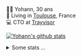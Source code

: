 <p>
  👨🏻 <bold>Yohann</bold>, 30 ans<br/>
  💼 Living in <a href="https://www.google.com/maps?q=toulouse">Toulouse</a>, France<br/>
  💻 CTO at <a href="https://trayvisor.com/">Trayvisor</a><br/>
</p>

<a href="https://github.com/anuraghazra/github-readme-stats"><img align="center" src="https://github-readme-stats-dviw-8taegaswk-yohann84ls-projects.vercel.app//api?username=yohann84L&show_icons=true&include_all_commits=true" alt="Yohann's github stats" /> </a>


<details>
  <summary>Some stats ...</summary><br/>
  

<!--START_SECTION:waka-->
![Code Time](http://img.shields.io/badge/Code%20Time-1%2C300%20hrs%2044%20mins-blue)

![Profile Views](http://img.shields.io/badge/Profile%20Views-1-blue)

**🐱 My GitHub Data** 

> 📦 441.0 kB Used in GitHub's Storage 
 > 
> 🏆 482 Contributions in the Year 2025
 > 
> 🚫 Not Opted to Hire
 > 
> 📜 26 Public Repositories 
 > 
> 🔑 21 Private Repositories 
 > 
**I'm an Early 🐤** 

```text
🌞 Morning                28638 commits       ███████░░░░░░░░░░░░░░░░░░   29.49 % 
🌆 Daytime                56340 commits       ███████████████░░░░░░░░░░   58.01 % 
🌃 Evening                11991 commits       ███░░░░░░░░░░░░░░░░░░░░░░   12.35 % 
🌙 Night                  145 commits         ░░░░░░░░░░░░░░░░░░░░░░░░░   00.15 % 
```
📅 **I'm Most Productive on Wednesday** 

```text
Monday                   18775 commits       █████░░░░░░░░░░░░░░░░░░░░   19.33 % 
Tuesday                  18253 commits       █████░░░░░░░░░░░░░░░░░░░░   18.80 % 
Wednesday                19795 commits       █████░░░░░░░░░░░░░░░░░░░░   20.38 % 
Thursday                 19670 commits       █████░░░░░░░░░░░░░░░░░░░░   20.25 % 
Friday                   18842 commits       █████░░░░░░░░░░░░░░░░░░░░   19.40 % 
Saturday                 710 commits         ░░░░░░░░░░░░░░░░░░░░░░░░░   00.73 % 
Sunday                   1069 commits        ░░░░░░░░░░░░░░░░░░░░░░░░░   01.10 % 
```


📊 **This Week I Spent My Time On** 

```text
🕑︎ Time Zone: Europe/Paris

💬 Programming Languages: 
Image (svg)              12 hrs 6 mins       ██████████████████████░░░   89.08 % 
Other                    1 hr 29 mins        ███░░░░░░░░░░░░░░░░░░░░░░   10.92 % 

🔥 Editors: 
Zed                      13 hrs 36 mins      █████████████████████████   100.00 % 

💻 Operating System: 
Mac                      13 hrs 36 mins      █████████████████████████   100.00 % 
```

**I Mostly Code in Python** 

```text
Python                   26 repos            ██████████████░░░░░░░░░░░   55.32 % 
Jupyter Notebook         4 repos             ██░░░░░░░░░░░░░░░░░░░░░░░   08.51 % 
JavaScript               3 repos             ██░░░░░░░░░░░░░░░░░░░░░░░   06.38 % 
HTML                     2 repos             █░░░░░░░░░░░░░░░░░░░░░░░░   04.26 % 
Shell                    1 repo              █░░░░░░░░░░░░░░░░░░░░░░░░   02.13 % 
```




 Last Updated on 01/07/2025 00:49:37 UTC
<!--END_SECTION:waka-->
